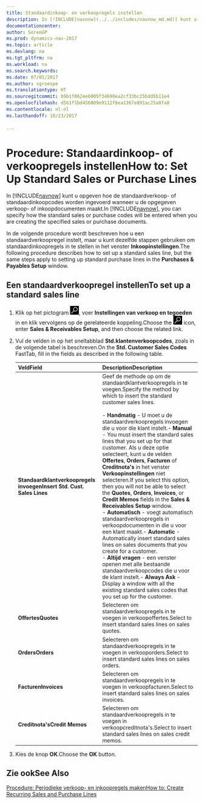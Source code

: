 ```yaml
---
title: Standaardinkoop- en verkoopregels instellen
description: In [!INCLUDE[navnow](../../includes/navnow_md.md)] kunt u opgeven hoe de standaardverkoop- of standaardinkoopcodes worden ingevoerd wanneer u de opgegeven verkoop- of inkoopdocumenten maakt.
documentationcenter: 
author: SorenGP
ms.prod: dynamics-nav-2017
ms.topic: article
ms.devlang: na
ms.tgt_pltfrm: na
ms.workload: na
ms.search.keywords: 
ms.date: 07/01/2017
ms.author: sgroespe
ms.translationtype: HT
ms.sourcegitcommit: b9b1f062ee6009f34698ea2cf33bc25bdd5b11e4
ms.openlocfilehash: d5b1f1bd456809e9112f8ea1367e891ac25a8fa0
ms.contentlocale: nl-nl
ms.lasthandoff: 10/23/2017

---
```

# <a name="how-to-set-up-standard-sales-or-purchase-lines"></a><span data-ttu-id="ff279-103">Procedure: Standaardinkoop- of verkoopregels instellen</span><span class="sxs-lookup"><span data-stu-id="ff279-103">How to: Set Up Standard Sales or Purchase Lines</span></span>
<span data-ttu-id="ff279-104">In [!INCLUDE[navnow](../../includes/navnow_md.md)] kunt u opgeven hoe de standaardverkoop- of standaardinkoopcodes worden ingevoerd wanneer u de opgegeven verkoop- of inkoopdocumenten maakt.</span><span class="sxs-lookup"><span data-stu-id="ff279-104">In [!INCLUDE[navnow](../../includes/navnow_md.md)], you can specify how the standard sales or purchase codes will be entered when you are creating the specified sales or purchase documents.</span></span>  

<span data-ttu-id="ff279-105">In de volgende procedure wordt beschreven hoe u een standaardverkoopregel instelt, maar u kunt dezelfde stappen gebruiken om standaardinkoopregels in te stellen in het venster **Inkoopinstellingen**.</span><span class="sxs-lookup"><span data-stu-id="ff279-105">The following procedure describes how to set up a standard sales line, but the same steps apply to setting up standard purchase lines in the **Purchases & Payables Setup** window.</span></span>  

## <a name="to-set-up-a-standard-sales-line"></a><span data-ttu-id="ff279-106">Een standaardverkoopregel instellen</span><span class="sxs-lookup"><span data-stu-id="ff279-106">To set up a standard sales line</span></span>  

1.  <span data-ttu-id="ff279-107">Klik op het pictogram ![Zoeken naar pagina of rapport](../../media/ui-search/search_small.png "pictogram Zoeken naar pagina of rapport"), voer **Instellingen van verkoop en tegoeden** in en klik vervolgens op de gerelateerde koppeling.</span><span class="sxs-lookup"><span data-stu-id="ff279-107">Choose the ![Search for Page or Report](../../media/ui-search/search_small.png "Search for Page or Report icon") icon, enter **Sales & Receivables Setup**, and then choose the related link.</span></span>  
2.  <span data-ttu-id="ff279-108">Vul de velden in op het sneltabblad **Std.klantenverkoopcodes**, zoals in de volgende tabel is beschreven.</span><span class="sxs-lookup"><span data-stu-id="ff279-108">On the **Std. Customer Sales Codes** FastTab, fill in the fields as described in the following table.</span></span>  

    |<span data-ttu-id="ff279-109">Veld</span><span class="sxs-lookup"><span data-stu-id="ff279-109">Field</span></span>|<span data-ttu-id="ff279-110">Description</span><span class="sxs-lookup"><span data-stu-id="ff279-110">Description</span></span>|  
    |---------------------------------|---------------------------------------|  
    |<span data-ttu-id="ff279-111">**Standaardklantverkoopregels invoegen**</span><span class="sxs-lookup"><span data-stu-id="ff279-111">**Insert Std. Cust. Sales Lines**</span></span>|<span data-ttu-id="ff279-112">Geef de methode op om de standaardklantverkoopregels in te voegen.</span><span class="sxs-lookup"><span data-stu-id="ff279-112">Specify the method by which to insert the standard customer sales lines.</span></span><br /><br /> <span data-ttu-id="ff279-113">-   **Handmatig** - U moet u de standaardverkoopregels invoegen die u voor die klant instelt.</span><span class="sxs-lookup"><span data-stu-id="ff279-113">-   **Manual** - You must insert the standard sales lines that you set up for that customer.</span></span> <span data-ttu-id="ff279-114">Als u deze optie selecteert, kunt u de velden **Offertes**, **Orders**, **Facturen** of **Creditnota's** in het venster **Verkoopinstellingen** niet selecteren.</span><span class="sxs-lookup"><span data-stu-id="ff279-114">If you select this option, then you will not be able to select the **Quotes**, **Orders**, **Invoices**, or **Credit Memos** fields in the **Sales & Receivables Setup** window.</span></span><br /><span data-ttu-id="ff279-115">-   **Automatisch** - voegt automatisch standaardverkoopregels in verkoopdocumenten in die u voor een klant maakt.</span><span class="sxs-lookup"><span data-stu-id="ff279-115">-   **Automatic** - Automatically insert standard sales lines on sales documents that you create for a customer.</span></span><br /><span data-ttu-id="ff279-116">-   **Altijd vragen** - een venster openen met alle bestaande standaardverkoopcodes die u voor de klant instelt.</span><span class="sxs-lookup"><span data-stu-id="ff279-116">-   **Always Ask** - Display a window with all the existing standard sales codes that you set up for the customer.</span></span>|  
    |<span data-ttu-id="ff279-117">**Offertes**</span><span class="sxs-lookup"><span data-stu-id="ff279-117">**Quotes**</span></span>|<span data-ttu-id="ff279-118">Selecteren om standaardverkoopregels in te voegen in verkoopoffertes.</span><span class="sxs-lookup"><span data-stu-id="ff279-118">Select to insert standard sales lines on sales quotes.</span></span>|  
    |<span data-ttu-id="ff279-119">**Orders**</span><span class="sxs-lookup"><span data-stu-id="ff279-119">**Orders**</span></span>|<span data-ttu-id="ff279-120">Selecteren om standaardverkoopregels in te voegen in verkooporders.</span><span class="sxs-lookup"><span data-stu-id="ff279-120">Select to insert standard sales lines on sales orders.</span></span>|  
    |<span data-ttu-id="ff279-121">**Facturen**</span><span class="sxs-lookup"><span data-stu-id="ff279-121">**Invoices**</span></span>|<span data-ttu-id="ff279-122">Selecteren om standaardverkoopregels in te voegen in verkoopfacturen.</span><span class="sxs-lookup"><span data-stu-id="ff279-122">Select to insert standard sales lines on sales invoices.</span></span>|  
    |<span data-ttu-id="ff279-123">**Creditnota's**</span><span class="sxs-lookup"><span data-stu-id="ff279-123">**Credit Memos**</span></span>|<span data-ttu-id="ff279-124">Selecteren om standaardverkoopregels in te voegen in verkoopcreditnota's.</span><span class="sxs-lookup"><span data-stu-id="ff279-124">Select to insert standard sales lines on sales credit memos.</span></span>|  

3.  <span data-ttu-id="ff279-125">Kies de knop **OK**.</span><span class="sxs-lookup"><span data-stu-id="ff279-125">Choose the **OK** button.</span></span>  

## <a name="see-also"></a><span data-ttu-id="ff279-126">Zie ook</span><span class="sxs-lookup"><span data-stu-id="ff279-126">See Also</span></span>  
[<span data-ttu-id="ff279-127">Procedure: Periodieke verkoop- en inkoopregels maken</span><span class="sxs-lookup"><span data-stu-id="ff279-127">How to: Create Recurring Sales and Purchase Lines</span></span>](../../sales-how-work-standard-lines.md)

